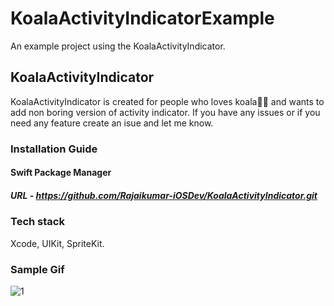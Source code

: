 # KoalaActivityIndicatorExample

An example project using the KoalaActivityIndicator. 

## KoalaActivityIndicator

KoalaActivityIndicator is created for people who loves koala🐨💙 and wants to add non boring version of activity indicator.
If you have any issues or if you need any feature create an isue and let me know.

### Installation Guide

#### Swift Package Manager

##### URL - https://github.com/Rajaikumar-iOSDev/KoalaActivityIndicator.git

### Tech stack

Xcode, UIKit, SpriteKit.

### Sample Gif


![1](https://github.com/Rajaikumar-iOSDev/KoalaActivityIndicatorExample/blob/main/Koala%20Activity%20Indicator.gif)

